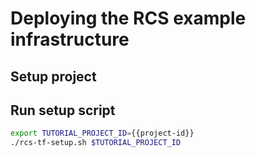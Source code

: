 # Deploying the RCS example infrastructure

## Setup project

<walkthrough-project-setup billing="true"></walkthrough-project-setup>

## Run setup script

```sh
export TUTORIAL_PROJECT_ID={{project-id}}
./rcs-tf-setup.sh $TUTORIAL_PROJECT_ID
```

